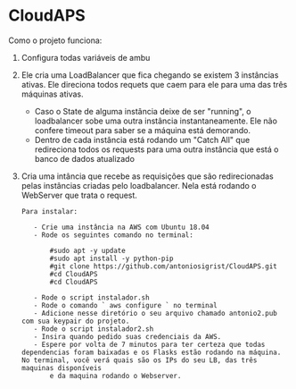# CloudAPS

Como o projeto funciona:

  1. Configura todas variáveis de ambu

  2. Ele cria uma LoadBalancer que fica chegando se existem 3 instâncias ativas. Ele direciona todos requets que caem para ele para uma das três máquinas ativas. 
  
        - Caso o State de alguma instância deixe de ser "running", o loadbalancer sobe uma outra instância instantaneamente. Ele não confere timeout para saber se a máquina está demorando.
        - Dentro de cada instância está rodando um "Catch All" que redireciona todos os requests para uma outra instância que está o banco de dados atualizado
        
        
  3. Cria uma intância que recebe as requisições que são redirecionadas pelas instâncias criadas pelo loadbalancer. Nela está
         rodando o WebServer que trata o request.
         
         
         
         Para instalar:
         
            - Crie uma instância na AWS com Ubuntu 18.04
            - Rode os seguintes comando no terminal:
            
                #sudo apt -y update
                #sudo apt install -y python-pip 
                #git clone https://github.com/antoniosigrist/CloudAPS.git
                #cd CloudAPS
                #cd CloudAPS
                
            - Rode o script instalador.sh
            - Rode o comando ` aws configure ` no terminal
            - Adicione nesse diretório o seu arquivo chamado antonio2.pub com sua keypair do projeto. 
            - Rode o script instalador2.sh
            - Insira quando pedido suas credenciais da AWS. 
            - Espere por volta de 7 minutos para ter certeza que todas dependencias foram baixadas e os Flasks estão rodando na máquina. No terminal, você verá quais são os IPs do seu LB, das três maquinas disponíveis
                e da maquina rodando o Webserver.
 
        
